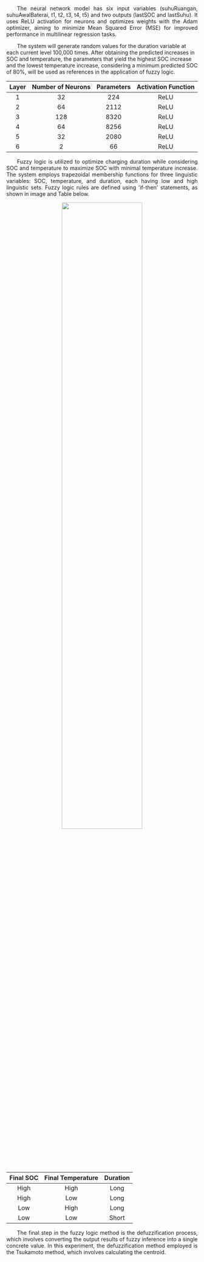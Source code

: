 <p align="justify">
&emsp;&emsp; 
</p>

<p align="justify">
&emsp;&emsp;The neural network model has six input variables (suhuRuangan, suhuAwalBaterai, t1, t2, t3, t4, t5) and two outputs (lastSOC and lastSuhu). It uses ReLU activation for neurons and optimizes weights with the Adam optimizer, aiming to minimize Mean Squared Error (MSE) for improved performance in multilinear regression tasks.
  
&emsp;&emsp;The system will generate random values for the duration variable at each current level 100,000 times. After obtaining the predicted increases in SOC and temperature, the parameters that yield the highest SOC increase and the lowest temperature increase, considering a minimum predicted SOC of 80%, will be used as references in the application of fuzzy logic.
</p>

<div align="center">
  
| Layer | Number of Neurons | Parameters | Activation Function |
|:-----:|:-----------------:|:----------:|:-------------------:|
| 1     | 32                | 224        | ReLU                |
| 2     | 64                | 2112       | ReLU                |
| 3     | 128               | 8320       | ReLU                |
| 4     | 64                | 8256       | ReLU                |
| 5     | 32                | 2080       | ReLU                |
| 6     | 2                 | 66         | ReLU                |

</div>


<p align="justify">
&emsp;&emsp;Fuzzy logic is utilized to optimize charging duration while considering SOC and temperature to maximize SOC with minimal temperature increase. The system employs trapezoidal membership functions for three linguistic variables: SOC, temperature, and duration, each having low and high linguistic sets. Fuzzy logic rules are defined using 'if-then' statements, as shown in image and Table below. 
</p>

<div align="center">
    <img src="https://github.com/rhamdansyahrulm/EV-Battery-Charge-Optimization-with-Fuzzy-Logic-and-Neural-Network/assets/141615487/5239a71e-bc9a-4d08-a586-54ba2b50f552" width="65%">
</div>

<div align="center">

| Final SOC | Final Temperature | Duration  |
|:---------:|:-----------------:|:---------:|
| High      | High              | Long      |
| High      | Low               | Long      |
| Low       | High              | Long      |
| Low       | Low               | Short     |

</div>

<p align="justify">
&emsp;&emsp;The final step in the fuzzy logic method is the defuzzification process, which involves converting the output results of fuzzy inference into a single concrete value. In this experiment, the defuzzification method employed is the Tsukamoto method, which involves calculating the centroid.
</p>

